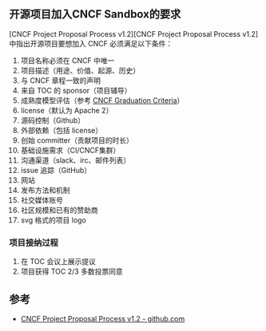 ## 开源项目加入CNCF Sandbox的要求

[CNCF Project Proposal Process v1.2][CNCF Project Proposal Process v1.2]中指出开源项目要想加入 CNCF 必须满足以下条件：

1. 项目名称必须在 CNCF 中唯一
2. 项目描述（用途、价值、起源、历史）
3. 与 CNCF 章程一致的声明
4. 来自 TOC 的 sponsor（项目辅导）
5. 成熟度模型评估（参考 [CNCF Graduation Criteria](https://github.com/cncf/toc/blob/master/process/project_proposals.adoc)）
6. license（默认为 Apache 2）
7. 源码控制（Github）
8. 外部依赖（包括 license）
9. 创始 committer（贡献项目的时长）
10. 基础设施需求（CI/CNCF集群）
11. 沟通渠道（slack、irc、邮件列表）
12. issue 追踪（GitHub）
13. 网站
14. 发布方法和机制
15. 社交媒体账号
16. 社区规模和已有的赞助商
17. svg 格式的项目 logo

### 项目接纳过程

1. 在 TOC 会议上展示提议
2. 项目获得 TOC 2/3 多数投票同意

## 参考

- [CNCF Project Proposal Process v1.2 - github.com](https://github.com/cncf/toc/blob/master/process/project_proposals.adoc)
